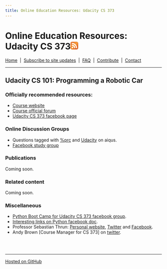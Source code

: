 ```yaml
---
title: Online Education Resources: Udacity CS 373
---
```


# Online Education Resources: Udacity CS 373<a href="http://page2rss.com/rss/519879319a5c35f6b7990eb489c4fdf9"><img src="https://github.com/amberj/online-edu-resources/raw/gh-pages/feed-icon.png" alt="RSS Feed" /></a>
[Home](http://amberj.github.com/online-edu-resources/ "Online Educational Resources: Home") &nbsp;|&nbsp; [Subscribe to site updates](http://amberj.github.com/online-edu-resources/subscribe.html "Online Educational Resources: Subscribe to site updates") &nbsp;|&nbsp; [FAQ](http://amberj.github.com/online-edu-resources/faq.html "Online Educational Resources: FAQ") &nbsp;|&nbsp; [Contribute](http://amberj.github.com/online-edu-resources/contribute.html "Online Educational Reqources: Contribute") &nbsp;|&nbsp; [Contact](http://amberj.github.com/online-edu-resources/contact.html "Online Educational Resources: Contact")<br />

<hr />

## Udacity CS 101: Programming a Robotic Car
### Officially recommended resources:
* [Course website](http://www.udacity.com/overview/Course/cs373)
* [Course official forum](http://www.udacity-forums.com/cs373/)
* [Udacity CS 373 facebook page](https://www.facebook.com/pages/Udacity-CS-373/257800147623368)

### Online Discussion Groups
* Questions tagged with [%prc](http://www.aiqus.com/tags/%25prc/ "Udacity CS 373 on aiqus") and [Udacity](http://www.aiqus.com/tags/udacity/ "Udacity tag on aiqus") on aiqus.
* [Facebook study group](https://www.facebook.com/groups/programmingaroboticcar/)

### Publications
Coming soon.

### Related content
Coming soon.

### Miscellaneous
* [Python Boot Camp for Udacity CS 373 facebook group](https://www.facebook.com/groups/295104180548382/).
* [Interesting links on Python facebook doc](https://www.facebook.com/groups/295104180548382/doc/295562007169266/).
* Professor Sebastian Thrun: [Personal website](http://robot.cc/), [Twitter](https://twitter.com/#!/SebastianThrun) and [Facebook](https://www.facebook.com/profile.php?id=623268098).
* Andy Brown \[Course Manager for CS 373\] on [twitter](https://twitter.com/#!/AndyAtUdacity).

<br /><br />
<hr />

[Hosted on GitHub](https://github.com/amberj/online-edu-resources "online-edu-resources on GitHub")
